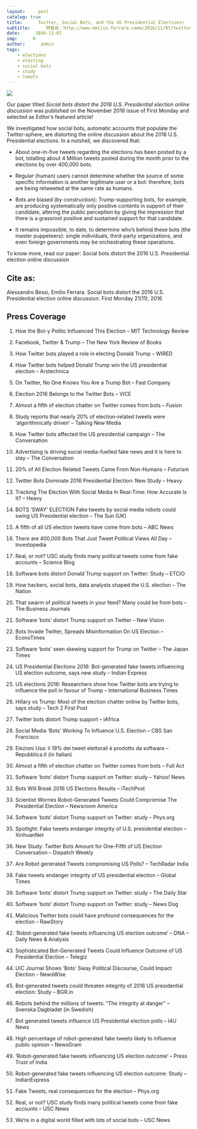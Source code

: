 ```yaml
---
layout:     post
catalog: true
title:      Twitter, Social Bots, and the US Presidential Elections!
subtitle:      转载自：http://www.emilio.ferrara.name/2016/11/07/twitter-social-bots-and-the-us-presidential-elections/
date:      2016-11-07
img:      0
author:      admin
tags:
    - elections
    - electing
    - social bots
    - study
    - tweets
---
```


![](http://www.emilio.ferrara.name/wp-content/uploads/2016/11/Screen-Shot-2016-11-06-at-6.59.50-PM-1024x233.png)


Our paper titled *Social bots distort the 2016 U.S. Presidential election online discussion* was published on the November 2016 issue of First Monday and selected as Editor’s featured article!

We investigated how social bots, automatic accounts that populate the Twitter-sphere, are distorting the online discussion about the 2016 U.S. Presidential elections. In a nutshell, we discovered that:

- About one-in-five tweets regarding the elections has been posted by a bot, totalling about 4 Million tweets posted during the month prior to the elections by over 400,000 bots.

- Regular (human) users cannot determine whether the source of some specific information is another legitimate user or a bot: therefore, bots are being retweeted at the same rate as humans.

- Bots are biased (by construction): Trump-supporting bots, for example, are producing systematically only positive contents in support of their candidate, altering the public perception by giving the impression that there is a grassroot positive and sustained support for that candidate.

- It remains impossible, to date, to determine who’s behind these bots (the master puppeteers): single individuals, third-party organizations, and even foreign governments may be orchestrating these operations.


To know more, read our paper: Social bots distort the 2016 U.S. Presidential election online discussion

## Cite as:

Alessandro Bessi, Emilio Ferrara. Social bots distort the 2016 U.S. Presidential election online discussion. First Monday 21(11), 2016

## Press Coverage

1. How the Bot-y Politic Influenced This Election – MIT Technology Review

1. Facebook, Twitter & Trump – The New York Review of Books

1. How Twitter bots played a role in electing Donald Trump – WIRED

1. How Twitter bots helped Donald Trump win the US presidential election – Arstechnica

1. On Twitter, No One Knows You Are a Trump Bot – Fast Company

1. Election 2016 Belongs to the Twitter Bots – VICE

1. Almost a fifth of election chatter on Twitter comes from bots – Fusion

1. Study reports that nearly 20% of election-related tweets were ‘algorithmically driven’ – Talking New Media

1. How Twitter bots affected the US presidential campaign – The Conversation

1. Advertising is driving social media-fuelled fake news and it is here to stay – The Conversation

1. 20% of All Election Related Tweets Came From Non-Humans – Futurism

1. Twitter Bots Dominate 2016 Presidential Election: New Study – Heavy

1. Tracking The Election With Social Media In Real-Time: How Accurate Is It? – Heavy

1. BOTS ‘SWAY’ ELECTION Fake tweets by social media robots could swing US Presidential election – The Sun (UK)

1. A fifth of all US election tweets have come from bots – ABC News

1. There are 400,000 Bots That Just Tweet Political Views All Day – Investopedia

1. Real, or not? USC study finds many political tweets come from fake accounts – Science Blog

1. Software bots distort Donald Trump support on Twitter: Study – ETCIO

1. How hackers, social bots, data analysts shaped the U.S. election – The Nation

1. That swarm of political tweets in your feed? Many could be from bots – The Business Journals

1. Software ‘bots’ distort Trump support on Twitter – New Vision

1. Bots Invade Twitter, Spreads Misinformation On US Election – EconoTimes

1. Software ‘bots’ seen skewing support for Trump on Twitter – The Japan Times

1. US Presidential Elections 2016: Bot-generated fake tweets influencing US election outcome, says new study – Indian Express

1. US elections 2016: Researchers show how Twitter bots are trying to influence the poll in favour of Trump – International Business Times

1. Hillary vs Trump: Most of the election chatter online by Twitter bots, says study – Tech 2 First Post

1. Twitter bots distort Trump support – iAfrica

1. Social Media ‘Bots’ Working To Influence U.S. Election – CBS San Francisco

1. Elezioni Usa: il 19% dei tweet elettorali è prodotto da software – Repubblica.it (in Italian)

1. Almost a fifth of election chatter on Twitter comes from bots – Full Act

1. Software ‘bots’ distort Trump support on Twitter: study – Yahoo! News

1. Bots Will Break 2016 US Elections Results – iTechPost

1. Scientist Worries Robot-Generated Tweets Could Compromise The Presidential Election – Newsroom America

1. Software ‘bots’ distort Trump support on Twitter: study – Phys.org

1. Spotlight: Fake tweets endanger integrity of U.S. presidential election – XinhuanNet

1. New Study: Twitter Bots Amount for One-Fifth of US Election Conversation – Dispatch Weekly

1. Are Robot generated Tweets compromising US Polls? – TechRadar India

1. Fake tweets endanger integrity of US presidential election – Global Times

1. Software ‘bots’ distort Trump support on Twitter: study – The Daily Star

1. Software ‘bots’ distort Trump support on Twitter: study – News Dog

1. Malicious Twitter bots could have profound consequences for the election – RawStory

1. ‘Robot-generated fake tweets influencing US election outcome’ – DNA – Daily News & Analysis

1. Sophisticated Bot-Generated Tweets Could Influence Outcome of US Presidential Election – Telegiz

1. UIC Journal Shows ‘Bots’ Sway Political Discourse, Could Impact Election – NewsWise

1. Bot-generated tweets could threaten integrity of 2016 US presidential election: Study – BGR.in

1. Robots behind the millions of tweets: “The integrity at danger” – Svenska Dagbladet (in Swedish)

1. Bot generated tweets influence US Presidential election polls – I4U News

1. High percentage of robot-generated fake tweets likely to influence public opinion – NewsGram

1. ‘Robot-generated fake tweets influencing US election outcome’ – Press Trust of India

1. Robot-generated fake tweets influencing US election outcome: Study – IndianExpress

1. Fake Tweets, real consequences for the election – Phys.org

1. Real, or not? USC study finds many political tweets come from fake accounts – USC News

1. We’re in a digital world filled with lots of social bots – USC News

